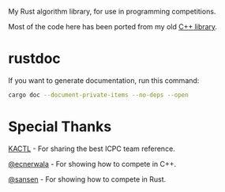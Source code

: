 My Rust algorithm library, for use in programming competitions.

Most of the code here has been ported from my old [C++ library](https://github.com/palilo815/Team-Library).

# rustdoc

If you want to generate documentation, run this command:

```sh
cargo doc --document-private-items --no-deps --open
```

# Special Thanks

[KACTL](https://github.com/kth-competitive-programming/kactl) - For sharing the best ICPC team reference.

[@ecnerwala](https://github.com/ecnerwala) - For showing how to compete in C++.

[@sansen](https://codeforces.com/profile/sansen) - For showing how to compete in Rust.
